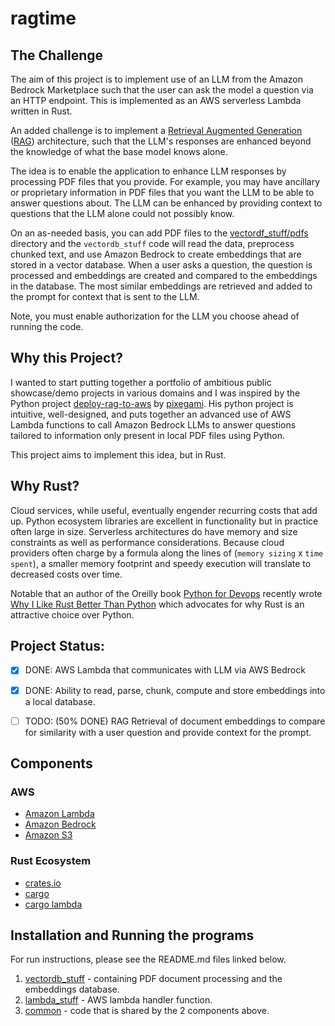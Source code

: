 # ragtime


## The Challenge 

The aim of this project is to implement use of an LLM from the Amazon Bedrock Marketplace such that the user can ask the model a question via an HTTP endpoint.
This is implemented as an AWS serverless Lambda written in Rust. 

An added challenge is to implement a [Retrieval Augmented Generation](https://en.wikipedia.org/wiki/Retrieval-augmented_generation) ([RAG](rag.md)) architecture, such that the LLM's responses are enhanced beyond the knowledge of what the base model knows alone.

The idea is to enable the application to enhance LLM responses by processing PDF files that you provide.
For example, you may have ancillary or proprietary information in PDF files that you want the LLM to be able to answer questions about.  The LLM can be enhanced by providing context to questions that the LLM alone could not possibly know.

On an as-needed basis, you can add PDF files to the [vectordf_stuff/pdfs](vectordb_stuff/pdfs) directory and the `vectordb_stuff` code will read the data, preprocess chunked text, and use Amazon Bedrock to create embeddings that are stored in a vector database. When a user asks a question, the question is processed and embeddings are created and compared to the embeddings in the database. The most similar embeddings are retrieved and added to the prompt for context that is sent to the LLM.

Note, you must enable authorization for the LLM you choose ahead of running the code.

## Why this Project?

I wanted to start putting together a portfolio of ambitious public showcase/demo projects in various domains and I was inspired by the Python project [deploy-rag-to-aws](https://github.com/pixegami/deploy-rag-to-aws) by [pixegami](https://github.com/pixegami). His python project is intuitive, well-designed, and puts together an advanced use of AWS Lambda functions to call Amazon Bedrock LLMs to answer questions tailored to information only present in local PDF files using Python.

This project aims to implement this idea, but in Rust.


## Why Rust?

Cloud services, while useful, eventually engender recurring costs that add up. Python ecosystem libraries are excellent in functionality but in practice often large in size.  Serverless architectures do have memory and size constraints as well as performance considerations.  Because cloud providers often charge by a formula along the lines of (`memory sizing` x `time spent`), a smaller memory footprint and speedy execution will translate to decreased costs over time.

Notable that an author of the Oreilly book [Python for Devops](https://pythondevops.com/) recently wrote [Why I Like Rust Better Than Python](https://podcast.paiml.com/episodes/why-i-like-rust-better-than-python) which advocates for why Rust is an attractive choice over Python.



## Project Status:

 - [X] DONE: AWS Lambda that communicates with LLM via AWS Bedrock
 - [X] DONE: Ability to read, parse, chunk, compute and store embeddings into a local database.
 - [ ] TODO: (50% DONE) RAG Retrieval of document embeddings to compare for similarity with a user question and provide context for the prompt.







## Components

### AWS

 - [Amazon Lambda](https://aws.amazon.com/lambda/)
 - [Amazon Bedrock](https://aws.amazon.com/bedrock/)
 - [Amazon S3](https://aws.amazon.com/s3/)

### Rust Ecosystem

 - [crates.io](https://crates.io)
 - [cargo](https://doc.rust-lang.org/cargo/)
 - [cargo lambda](https://www.cargo-lambda.info/)

## Installation and Running the programs

For run instructions, please see the README.md files linked below.

 1. [vectordb_stuff](vectordb_stuff/README.md) - containing PDF document processing and the embeddings database.
 2. [lambda_stuff](lambda_stuff/README.md) - AWS lambda handler function.
 3. [common](common/README.md) - code that is shared by the 2 components above.


